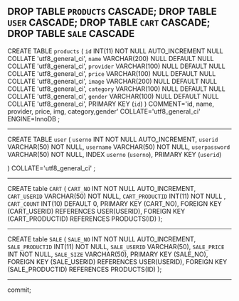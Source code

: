 DROP TABLE `PRODUCTS` CASCADE;
DROP TABLE `USER` CASCADE;
DROP TABLE `CART` CASCADE;
DROP TABLE `SALE` CASCADE
---

CREATE TABLE `products` (
   `id` INT(11) NOT NULL AUTO_INCREMENT NULL COLLATE 'utf8_general_ci',
   `name` VARCHAR(200) NULL DEFAULT NULL COLLATE 'utf8_general_ci',
   `provider` VARCHAR(100) NULL DEFAULT NULL COLLATE 'utf8_general_ci',
   `price` VARCHAR(100) NULL DEFAULT NULL COLLATE 'utf8_general_ci',
   `image` VARCHAR(200) NULL DEFAULT NULL COLLATE 'utf8_general_ci',
   `category` VARCHAR(100) NULL DEFAULT NULL COLLATE 'utf8_general_ci',
   `gender` VARCHAR(100) NULL DEFAULT NULL COLLATE 'utf8_general_ci',
   PRIMARY KEY (`id`)
)
COMMENT='id, name, provider, price, img, category,gender'
COLLATE='utf8_general_ci'
ENGINE=InnoDB
;

---

CREATE TABLE `user` (
	`userno` INT NOT NULL AUTO_INCREMENT,
	`userid` VARCHAR(50) NOT NULL,
	`username` VARCHAR(50) NOT NULL,
	`userpassword` VARCHAR(50) NOT NULL,
	INDEX `userno` (`userno`),
	PRIMARY KEY (`userid`)

)
COLLATE='utf8_general_ci'
;

---

CREATE table `CART` (
	`CART_NO` INT NOT NULL AUTO_INCREMENT,
	`CART_USERID` VARCHAR(50) NOT NULL,
	`CART_PRODUCTID` INT(11) NOT NULL ,
	`CART_COUNT` INT(10) DEFAULT 0,
	PRIMARY KEY (CART_NO),
	FOREIGN KEY (CART_USERID) REFERENCES USER(USERID),
	FOREIGN KEY (CART_PRODUCTID) REFERENCES PRODUCTS(ID)
);

---

CREATE table `SALE` (
	`SALE_NO` INT NOT NULL AUTO_INCREMENT,
	`SALE_PRODUCTID` INT(11) NOT NULL,
	`SALE_USERID` VARCHAR(50),
	`SALE_PRICE` INT NOT NULL,
	`SALE_SIZE` VARCHAR(50),
	PRIMARY KEY (SALE_NO),
	FOREIGN KEY (SALE_USERID) REFERENCES USER(USERID),
	FOREIGN KEY (SALE_PRODUCTID) REFERENCES PRODUCTS(ID)
);

---

commit;